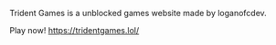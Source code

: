 Trident Games is a unblocked games website made by loganofcdev.


Play now!
https://tridentgames.lol/
